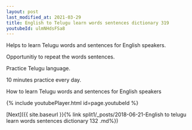 ```yaml
---
layout: post
last_modified_at: 2021-03-29
title: English to Telugu learn words sentences dictionary 319 
youtubeId: ulmNHdsFSa8
---
```

 
 
Helps to learn Telugu words and sentences for English speakers.

Opportunitiy to repeat the words sentences. 

Practice Telugu language. 
 
10 minutes practice every day. 
 
How to learn Telugu words and sentences for English speakers 
 
{% include youtubePlayer.html id=page.youtubeId %}
 
 
[Next]({{ site.baseurl }}{% link  split1/_posts/2018-06-21-English to telugu learn words sentences dictionary 132 .md%})
 
